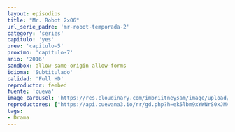 ```yaml
---
layout: episodios
title: "Mr. Robot 2x06"
url_serie_padre: 'mr-robot-temporada-2'
category: 'series'
capitulo: 'yes'
prev: 'capitulo-5'
proximo: 'capitulo-7'
anio: '2016'
sandbox: allow-same-origin allow-forms
idioma: 'Subtitulado'
calidad: 'Full HD'
reproductor: fembed
fuente: 'cueva'
image_carousel: 'https://res.cloudinary.com/imbriitneysam/image/upload/v1546988732/robot2-poster-min.jpg'
reproductores: ["https://api.cuevana3.io/rr/gd.php?h=ek5lbm9xYWNrS0xJMVp5b21KREk0dFBLbjVkaHhkRGdrOG1jbnBpUnhhS1Z5SzJNbGFYQTFxekVaV2RzcEpLMzBLeDRab3Fsd3R2SjBXbXJpWnVVNXJTU3FadVkyUT09"]
tags:
- Drama
---
```













